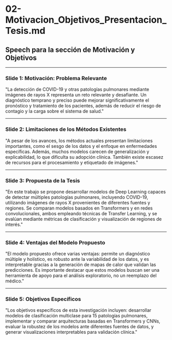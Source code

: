 # 02-Motivacion_Objetivos_Presentacion_Tesis.md

## Speech para la sección de Motivación y Objetivos

---

### Slide 1: Motivación: Problema Relevante

"La detección de COVID-19 y otras patologías pulmonares mediante imágenes de rayos X representa un reto relevante y desafiante. Un diagnóstico temprano y preciso puede mejorar significativamente el pronóstico y tratamiento de los pacientes, además de reducir el riesgo de contagio y la carga sobre el sistema de salud."

---

### Slide 2: Limitaciones de los Métodos Existentes

"A pesar de los avances, los métodos actuales presentan limitaciones importantes, como el sesgo de los datos y el enfoque en enfermedades específicas. Además, muchos modelos carecen de generalización y explicabilidad, lo que dificulta su adopción clínica. También existe escasez de recursos para el procesamiento y etiquetado de imágenes."

---

### Slide 3: Propuesta de la Tesis

"En este trabajo se propone desarrollar modelos de Deep Learning capaces de detectar múltiples patologías pulmonares, incluyendo COVID-19, utilizando imágenes de rayos X provenientes de diferentes fuentes y regiones. Se comparan modelos basados en Transformers y en redes convolucionales, ambos empleando técnicas de Transfer Learning, y se evalúan mediante métricas de clasificación y visualización de regiones de interés."

---

### Slide 4: Ventajas del Modelo Propuesto

"El modelo propuesto ofrece varias ventajas: permite un diagnóstico múltiple y holístico, es robusto ante la variabilidad de los datos, y es interpretable gracias a la generación de mapas de calor que validan las predicciones. Es importante destacar que estos modelos buscan ser una herramienta de apoyo para el análisis exploratorio, no un reemplazo del médico."

---

### Slide 5: Objetivos Específicos

"Los objetivos específicos de esta investigación incluyen: desarrollar modelos de clasificación multiclase para 15 patologías pulmonares, implementar y comparar arquitecturas basadas en Transformers y CNNs, evaluar la robustez de los modelos ante diferentes fuentes de datos, y generar visualizaciones interpretables para validación clínica."
